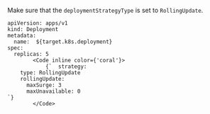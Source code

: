 Make sure that the ```deploymentStrategyType``` is set to
``RollingUpdate``.

```
apiVersion: apps/v1
kind: Deployment
metadata:
  name:  ${target.k8s.deployment}
spec:
  replicas: 5
		<Code inline color={'coral'}>
			{`  strategy:
    type: RollingUpdate
    rollingUpdate:
      maxSurge: 3
      maxUnavailable: 0
`}
		</Code>
```
